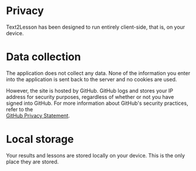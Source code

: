 # Privacy

Text2Lesson has been designed to run entirely client-side, that is, on your
device.

# Data collection

The application does not collect any data. None of the information you enter
into the application is sent back to the server and no cookies are used.

However, the site is hosted by GitHub. GitHub logs and stores your IP address
for security purposes, regardless of whether or not you have signed into GitHub.
For more information about GitHub's security practices, refer to the  
[GitHub Privacy Statement](https://docs.github.com/en/site-policy/privacy-policies/github-privacy-statement).

# Local storage

Your results and lessons are stored locally on your device. This is the only
place they are stored.
